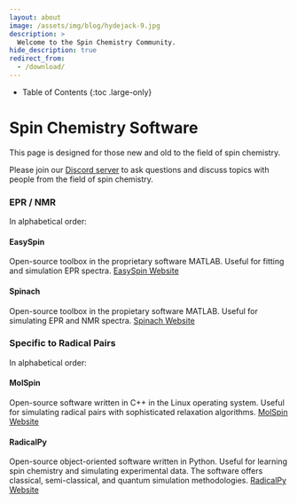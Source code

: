 ```yaml
---
layout: about
image: /assets/img/blog/hydejack-9.jpg
description: >
  Welcome to the Spin Chemistry Community.
hide_description: true
redirect_from:
  - /download/
---
```


<!-- Google tag (gtag.js) -->
<script async src="https://www.googletagmanager.com/gtag/js?id=G-STRM3GYD69"></script>
<script>
  window.dataLayer = window.dataLayer || [];
  function gtag(){dataLayer.push(arguments);}
  gtag('js', new Date());

  gtag('config', 'G-STRM3GYD69');
</script>


- Table of Contents
{:toc .large-only}

# Spin Chemistry Software

This page is designed for those new and old to the field of spin chemistry.

Please join our [Discord server](https://discord.io/spin-chemistry-community/) to ask questions and discuss topics with people from the field of spin chemistry.


### EPR / NMR

In alphabetical order:

#### EasySpin 

Open-source toolbox in the proprietary software MATLAB.
Useful for fitting and simulation EPR spectra.
[EasySpin Website](https://easyspin.org/)

#### Spinach

Open-source toolbox in the propietary software MATLAB.
Useful for simulating EPR and NMR spectra.
[Spinach Website](https://spindynamics.org/?page_id=12)


### Specific to Radical Pairs

In alphabetical order:

#### MolSpin

Open-source software written in C++ in the Linux operating system.
Useful for simulating radical pairs with sophisticated relaxation algorithms.
[MolSpin Website](https://www.molspin.eu/)

#### RadicalPy

Open-source object-oriented software written in Python.
Useful for learning spin chemistry and simulating experimental data.
The software offers classical, semi-classical, and quantum simulation methodologies.
[RadicalPy Website](https://radicalpy.readthedocs.io/en/latest/)




